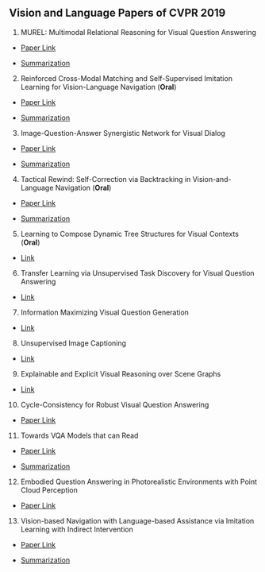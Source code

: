## Vision and Language Papers of CVPR 2019

1. MUREL: Multimodal Relational Reasoning for Visual Question Answering
- [Paper Link](https://arxiv.org/pdf/1902.09487.pdf)

- [Summarization](https://github.com/qiuyue1993/Notes/blob/master/CVPR_2019/Vision_and_Language/Paper_Summarize/MUREL-Multimodal-Relational-Reasoning-for-Visual-Question-Answering.md)

2. Reinforced Cross-Modal Matching and Self-Supervised Imitation Learning for Vision-Language Navigation (**Oral**)
- [Paper Link](https://arxiv.org/pdf/1811.10092.pdf)

- [Summarization](https://github.com/qiuyue1993/Notes/blob/master/CVPR_2019/Vision_and_Language/Paper_Summarize/Reinforced-Cross-Modal-Matching-and-Self-Supervised-Imitation-Learning-for-Vision-Language-Navigation.md)

3. Image-Question-Answer Synergistic Network for Visual Dialog
- [Paper Link](https://arxiv.org/pdf/1902.09774.pdf)

- [Summarization](https://github.com/qiuyue1993/Notes/blob/master/CVPR_2019/Vision_and_Language/Paper_Summarize/Image-Question-Answer-Synergistic-Network-for-Visual-Dialog.md)

4. Tactical Rewind: Self-Correction via Backtracking in Vision-and-Language Navigation (**Oral**)
- [Paper Link](https://arxiv.org/pdf/1903.02547.pdf)

- [Summarization](https://github.com/qiuyue1993/Notes/blob/master/CVPR_2019/Vision_and_Language/Paper_Summarize/Tactical-Rewind-Self-Correction-via-Backtracking-in-Vision-and-Language-Navigation.md)

5. Learning to Compose Dynamic Tree Structures for Visual Contexts (**Oral**)
- [Link](https://arxiv.org/pdf/1812.01880.pdf)

6. Transfer Learning via Unsupervised Task Discovery for Visual Question Answering
- [Link](https://arxiv.org/pdf/1810.02358.pdf)

7. Information Maximizing Visual Question Generation
- [Link](https://arxiv.org/pdf/1903.11207.pdf)

8. Unsupervised Image Captioning
- [Link](https://arxiv.org/pdf/1811.10787.pdf)

9. Explainable and Explicit Visual Reasoning over Scene Graphs
- [Link](https://arxiv.org/pdf/1812.01855.pdf)

10. Cycle-Consistency for Robust Visual Question Answering
- [Paper Link](https://arxiv.org/pdf/1902.05660.pdf)

11. Towards VQA Models that can Read
- [Paper Link](https://arxiv.org/pdf/1904.08920.pdf)

- [Summarization](https://github.com/qiuyue1993/Notes/blob/master/CVPR_2019/Vision_and_Language/Paper_Summarize/Towards%20VQA%20Models%20That%20Can%20Read.md)

12. Embodied Question Answering in Photorealistic Environments with Point Cloud Perception
- [Paper Link](https://arxiv.org/pdf/1904.03461.pdf)

13. Vision-based Navigation with Language-based Assistance via Imitation Learning with Indirect Intervention
- [Paper Link](https://arxiv.org/pdf/1812.04155.pdf)

- [Summarization](https://github.com/qiuyue1993/Notes/blob/master/CVPR_2019/Vision_and_Language/Paper_Summarize/Vision-based%20Navigation%20with%20Language-based%20Assistance%20via%20Imitation%20Learning%20with%20Indirect%20Intervention.md)
